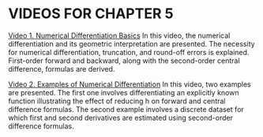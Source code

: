 #  VIDEOS FOR CHAPTER 5

[Video 1. Numerical Differentiation Basics](https://www.youtube.com/watch?v=J1E7Wo-Bn-0) In this video, the numerical differentiation and its geometric interpretation are presented. The necessity for numerical differentiation, truncation, and round-off errors is explained. First-order forward and backward, along with the second-order central difference, formulas are derived.

[Video 2. Examples of Numerical Differentiation](https://www.youtube.com/watch?v=GM2jNF5M8nA) In this video, two examples are presented. The first one involves differentiating an explicitly known function illustrating the effect of reducing h on forward and central difference formulas. The second example involves a discrete dataset for which first and second derivatives are estimated using second-order difference formulas.
